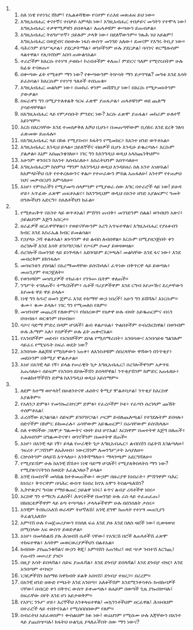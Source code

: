 <ol>
  <li>
    <ol>
      <li>ስለ ነነዌ የተነገረ ሸክም፤ የኤልቆሻዊው የናሆም የራእዩ መጽሐፍ ይህ ነው።</li>
      <li>እግዚአብሔር ቀናተኛና ተበቃይ አምላክ ነው፤ እግዚአብሔር ተበቃይና መዓትን የተሞላ ነው፤ እግዚአብሔር ተቃዋሚዎቹን ይበቀላል፥ ለጠላቶቹም ቍጣውን ይጠብቃል።</li>
      <li>እግዚአብሔር ትዕግሥተኛ፥ ኃይሉም ታላቅ ነው፥ በደለኛውንም። ንጹሕ ነህ አይልም፤ እግዚአብሔር በወጀብና በዐውሎ ነፋስ ውስጥ መንገድ አለው፥ ደመናም የእግሩ ትቢያ ነው።</li>
      <li>ባሕሩንም ይገሥጻታል፥ ያደርቃትማል፥ ወንዞችንም ሁሉ ያደርቃል፤ ባሳንና ቀርሜሎስም ላልተዋል፥ የሊባኖስም አበባ ጠውልጎአል።</li>
      <li>ተራሮችም ከእርሱ የተነሣ ታወኩ፥ ኮረብቶችም ቀለጡ፤ ምድርና ዓለም የሚኖሩበትም ሁሉ ከፊቱ ተናወጡ።</li>
      <li>በቍጣው ፊት የሚቆም ማን ነው? የቍጣውንም ትኵሳት ማን ይታገሣል? መዓቱ እንደ እሳት ይፈስሳል፥ ከእርሱም የተነሣ ዓለቶች ተሰነጠቁ።</li>
      <li>እግዚአብሔር መልካም ነው፥ በመከራ ቀንም መሸሸጊያ ነው፤ በእርሱ የሚታመኑትንም ያውቃል።</li>
      <li>ስፍራዋን ግን በሚያጥለቀልቅ ጎርፍ ፈጽሞ ያጠፋታል፥ ጠላቶቹንም ወደ ጨለማ ያሳድዳቸዋል።</li>
      <li>በእግዚአብሔር ላይ የምታስቡት ምንድር ነው? እርሱ ፈጽሞ ያጠፋል፥ መከራም ሁለተኛ አይነሣም።</li>
      <li>እርስ በእርሳቸው እንደ ተመሰቃቅለ እሾህ ቢሆኑ፥ በመጠጣቸውም ቢሰክሩ እንደ ደረቅ ገለባ ፈጽመው ይጠፋሉ።</li>
      <li>በእግዚአብሔር ላይ በክፉ የሚያስብ፥ ክፋትን የሚመክር፥ ከአንተ ዘንድ ወጥቶአል።</li>
      <li>እግዚአብሔር እንዲህ ይላል። ኃይለኞችና ብዙዎች ቢሆኑ እንዲሁ ይቈረጣሉ፥ እርሱም ያልቃል። እኔም አስጨንቄሃለሁ፥ ነገር ግን ከእንግዲህ ወዲህ አላስጨንቅህም።</li>
      <li>አሁንም ቀንበሩን ከአንተ እሰብራለሁ፥ እስራትህንም እበጥሳለሁ።</li>
      <li>እግዚአብሔርም ከስምህ ማንም ከእንግዲህ ወዲህ እንዳይዘራ ስለ አንተ አዝዞአል፤ ከአምላኮችህ ቤት የተቀረጸውንና ቀልጦ የተሠራውን ምስል አጠፋለሁ፤ አንተም የተጠቃህ ነህና መቃብርህን እምሳለሁ።</li>
      <li>እነሆ፥ የምስራችን የሚያመጣ ሰላምንም የሚያወራ ሰው እግር በተራሮች ላይ ነው! ይሁዳ ሆይ፥ አጥፊው ፈጽሞ ጠፍቶአልና፥ ከእንግዲህም ወዲህ በአንተ ዘንድ አያልፍምና ዓመት በዓሎችህን አድርግ፥ ስእለቶችህን ክፈል።</li>
    </ol>
  </li>
  <li>
    <ol>
      <li>የሚቀጠቅጥ በአንተ ላይ ወጥቶአል፤ ምሽግን ጠብቅ፥ መንገድንም ሰልል፤ ወገብህን አጽና፥ ኃይልህንም እጅግ አበርታ።</li>
      <li>ዘራፊዎች ዘርፈዋቸዋልና፥ የወይናቸውንም አረግ አጥፍተዋልና እግዚአብሔር የያዕቆብን ክብር እንደ እስራኤል ክብር ይመልሳል።</li>
      <li>የኃያላኑ ጋሻ ቀልቶአል፥ ጽኑዓንም ቀይ ልብስ ለብሰዋል። እርሱም በሚያዘጋጅበት ቀን ሰረገሎች እንደ እሳት ይንቦገቦጋሉ፤ የጦሩም ሶመያ ይወዛወዛል።</li>
      <li>ሰረገሎች በመንገድ ላይ ይነጕዳሉ፥ አደባባይም ይጋጫሉ፤ መልካቸው እንደ ፋና ነው፥ እንደ መብረቅም ይከንፋሉ።</li>
      <li>መሳፍንቱን ያስባል፤ በአረማመዳቸው ይሰናከላሉ፤ ፈጥነው በቅጥርዋ ላይ ይወጣሉ፥ መጠጊያም ተዘጋጀለት።</li>
      <li>የወንዞቹም መዝጊያዎች ተከፈቱ፥ የንጉሡ ቤትም ቀለጠች።</li>
      <li>ንግሥት ተገለጠች፥ ተማረከችም፥ ሴቶች ባሪያዎችዋም እንደ ርግብ እየጮኹና ደረታቸውን እየመቱ ዋይ ዋይ ይላሉ።</li>
      <li>ነነዌ ግን ከዱሮ ዘመን ጀምራ እንደ ተከማቸ ውኃ ነበረች፤ አሁን ግን ይሸሻሉ፤ እነርሱም። ቁሙ፥ ቁሙ ይላሉ፥ ነገር ግን የሚመለስ የለም።</li>
      <li>መዝገብዋ መጨረሻ የለውምና፥ የከበረውም የዕቃዋ ሁሉ ብዛት አይቈጠርምና ብሩን በዝብዙ፥ ወርቁንም በዝብዙ።</li>
      <li>ባዶና ባድማ ምድረ በዳም ሆናለች፤ ልብ ቀልጦአል፥ ጕልበቶችም ተብረክርከዋል፤ በወገብም ሁሉ ሕማም አለ፥ የሰዎችም ሁሉ ፊት ጠቍሮአል።</li>
      <li>የአንበሾችም መደብ፥ የአንበሾችም ደቦል የሚሰማራበት፥ አንበሳውና አንበሳይቱ ግልገሉም ሳይፈሩ የሚሄዱት ስፍራ ወዴት ነው?</li>
      <li>አንበሳው ለልጆቹ የሚበቃውን ነጠቀ፥ ለእንስቶቹም ሰበረላቸው ዋሻውን በንጥቂያ፥ መደቡንም በቅሚያ ሞልቶታል።</li>
      <li>እነሆ በአንቺ ላይ ነኝ፥ ይላል የሠራዊት ጌታ እግዚአብሔር፤ ሰረገሎችዋንም አቃጥዬ አጤሳለሁ፥ ሰይፍም የአንበሳ ደቦሎችሽን ይበላቸዋል፤ ንጥቂያሽንም ከምድር አጠፋለሁ፥ የመልክተኞችሽን ድምፅ ከእንግዲህ ወዲህ አይሰማም።</li>
    </ol>
  </li>
  <li>
    <ol>
      <li>ለደም ከተማ ወዮላት! በሁለንተናዋ ሐሰትና ቅሚያ ሞልቶባታል፤ ንጥቂያ ከእርስዋ አያልቅም።</li>
      <li>የአለንጋ ድምፅ፥ የመንኰራኵርም ድምፅ፥ የፈረሶችም ኮቴ፥ የፈጣን ሰረገላም ጩኸት ተሰምቶአል፤</li>
      <li>ፈረሰኛው ይጋልባል፥ ሰይፍም ይንቦገቦጋል፥ ጦርም ይብለጨለጫል፤ የተገደሉትም ይበዛሉ፥ በድኖችም በክምር ይከመራሉ፥ ሬሳቸውም አይቈጠርም፤ በሬሳቸውም ይሰናከላሉ።</li>
      <li>ስለ ተዋበችው ጋለሞታ ግልሙትና ብዛት ይህ ሆኖአል፤ እርስዋም በመተትዋ እጅግ በለጠች፥ አሕዛብንም በግልሙትናዋ፥ ወገኖችንም በመተትዋ ሸጠች።</li>
      <li>እነሆ፥ በአንቺ ላይ ነኝ፥ ይላል የሠራዊት ጌታ እግዚአብሔር፥ ልብስሽን በፊትሽ እገልጣለሁ፤ ኅፍረተ ሥጋሽንም ለአሕዛብ፥ ነውርሽንም ለመንግሥታት አሳያለሁ።</li>
      <li>ርኵሰትንም በላይሽ እጥላለሁ፥ እንቅሻማለሁ፥ ማላገጫም አደርግሻለሁ።</li>
      <li>የሚያይሽም ሁሉ ከአንቺ ሸሽቶ። ነነዌ ባድማ ሆናለች፤ የሚያለቅስላትስ ማን ነው? የሚያጽናናትንስ ከወዴት እፈልጋለሁ? ይላል።</li>
      <li>አንቺ በመስኖች መካከል ከተቀመጠችው፥ ውኃም በዙሪያዋ ከነበራት፥ ምሽግዋም ባሕር ከነበረ፥ ቅጥርዋም በባሕር ውስጥ ከነበረ ከኖእ አሞን ትበልጫለሽን?</li>
      <li>ኢትዮጵያና ግብጽ የማይቈጠር ኃይልዋ ነበሩ፤ ፉጥና ልብያ ረዳቶችዋ ነበሩ።</li>
      <li>እርስዋ ግን ተማርካ ፈለሰች፤ ሕፃናቶችዋ በመንገድ ሁሉ ራስ ላይ ተፈጠፈጡ፤ በከበርቴዎችዋም ላይ ዕጣ ተጣጣሉ፥ ታላላቆችዋም ሁሉ በሰንሰለት ታሰሩ።</li>
      <li>አንቺም ትሰክሪአለሽ ወራዳም ትሆኛለሽ፤ አንቺ ደግሞ ከጠላት የተነሣ መጠጊያን ትፈልጊአለሽ።</li>
      <li>አምባሽ ሁሉ የመጀመሪያውን የበሰለ ፍሬ እንደ ያዙ እንደ በለስ ዛፎች ነው፤ ቢወዛወዝ በሚበላው አፍ ውስጥ ይወድቃል።</li>
      <li>እነሆ፥ በመካከልሽ ያሉ ሕዝብሽ ሴቶች ናቸው፤ የአገርሽ በሮች ለጠላቶችሽ ፈጽሞ ተከፍተዋል፥ እሳትም መወርወሪያዎችህን በልቶአል።</li>
      <li>ከብበው ያስጨንቁሻልና ውኃን ቅጂ፤ አምባሽን አጠንክሪ፤ ወደ ጭቃ ገብተሽ እርገጪ፤ የጡብን መሠሪያ ያዢ።</li>
      <li>በዚያ እሳት ይበላሻል፥ ሰይፍ ያጠፋሻል፥ እንደ ደጎብያ ይበላሻል፤ እንደ ደጎብያ ብዢ፥ እንደ አንበጣም ተባዢ።</li>
      <li>ነጋዴዎችሽን ከሰማይ ከዋክብት ይልቅ አበዛሽ፤ ደጎብያ ተዘረጋ፥ በረረም።</li>
      <li>በአንቺ ዘንድ ዘውድ የጫኑት እንደ አንበጣ፥ አለቆችሽም እንደሚንቀሳቀሱ ኩብኩባዎች ናቸው፤ በብርድ ቀን በቅጥር ውስጥ ይቀመጣሉ፥ ፀሐይም በወጣች ጊዜ ያኰበኵባሉ፤ ስፍራቸው በየት እንደ ሆነ አይታወቅም።</li>
      <li>የአሦር ንጉሥ ሆይ፥ እረኞችህ አንቀላፍተዋል፤ መኳንንቶችህም ዐርፈዋል፤ ሕዝብህም በተራሮች ላይ ተበትኖአል፥ የሚሰበስበውም የለም።</li>
      <li>ስብራትህ አይፈወስም፥ ቍስልህም ክፉ ነው፤ ወሬህንም የሚሰሙ ሁሉ እጃቸውን በአንተ ላይ ያጨበጭባሉ፤ ክፋትህ ሁልጊዜ ያላለፈችበት ሰው ማን ነውና?</li>
    </ol>
  </li>
</ol>